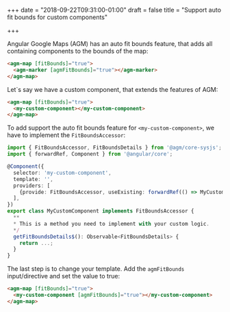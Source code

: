 +++
date = "2018-09-22T09:31:00-01:00"
draft = false
title = "Support auto fit bounds for custom components"

+++

Angular Google Maps (AGM) has an auto fit bounds feature, that adds all containing components to the bounds of the map:

```html
<agm-map [fitBounds]="true">
  <agm-marker [agmFitBounds]="true"></agm-marker>
</agm-map>
```

Let`s say we have a custom component, that extends the features of AGM:


```html
<agm-map [fitBounds]="true">
  <my-custom-component></my-custom-component>
</agm-map>
```

To add support the auto fit bounds feature for `<my-custom-component>`, we have to implement the `FitBoundsAccessor`:

```typescript
import { FitBoundsAccessor, FitBoundsDetails } from '@agm/core-sysjs';
import { forwardRef, Component } from '@angular/core';

@Component({
  selector: 'my-custom-component',
  template: '',
  providers: [
    {provide: FitBoundsAccessor, useExisting: forwardRef(() => MyCustomComponent)}
  ],
})
export class MyCustomComponent implements FitBoundsAccessor {
  **
  * This is a method you need to implement with your custom logic.
  */
  getFitBoundsDetails$(): Observable<FitBoundsDetails> {
    return ...;
  }
}
```

The last step is to change your template. Add the `agmFitBounds` input/directive and set the value to true:

```html
<agm-map [fitBounds]="true">
  <my-custom-component [agmFitBounds]="true"></my-custom-component>
</agm-map>
```